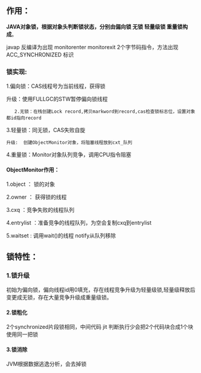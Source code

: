 ## 作用：

**JAVA对象锁，根据对象头判断锁状态，分别由偏向锁 无锁 轻量级锁 重量锁构成**。

javap 反编译为出现 monitorenter monitorexit 2个字节码指令，方法出现ACC_SYNCHRONIZED 标识

### 锁实现: 

1.偏向锁：CAS线程号为当前线程，获得锁 

升级：使用FULLGC的STW暂停偏向锁线程

       2.无锁：在栈创建Lock record,拷贝markword到record,cas检查锁标志位，设置对象都id指向record

3.轻量锁：同无锁，CAS失败自旋

    升级:  创建ObjectMonitor对象，将阻塞线程放到cxt_队列

4.重量锁：Monitor对象队列竞争，调用CPU指令阻塞

#### ObjectMonitor作用：

1.object ： 锁的对象

2.owner ： 获得锁的线程

3.cxq ：竞争失败的线程队列

4.entrylist ：准备竞争的线程队列，为空会复制cxq到entrylist 

5.waitset : 调用wait()的线程 notify从队列移除

## 锁特性：

### 1.锁升级

初始为偏向锁，偏向线程id用0填充，存在线程竞争升级为轻量级锁,轻量级释放后变更成无锁，存在大量竞争升级成重量级锁。

#### 2.锁粗化

 2个synchronized片段锁相同，中间代码 jit 判断执行少会把2个代码块合成1个块使用同一把锁

#### 3.锁消除

JVM根据数据逃逸分析，会去掉锁







